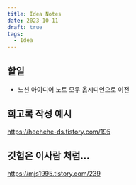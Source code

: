 ```yaml
---
title: Idea Notes
date: 2023-10-11
draft: true
tags:
  - Idea
---
```

## 할일
- 노션 아이디어 노트 모두 옵시디언으로 이전


## 회고록 작성 예시
https://heehehe-ds.tistory.com/195


## 깃헙은 이사람 처럼...
https://mjs1995.tistory.com/239